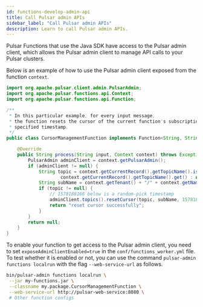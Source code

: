 ```yaml
---
id: functions-develop-admin-api
title: Call Pulsar admin APIs
sidebar_label: "Call Pulsar admin APIs"
description: Learn to call Pulsar admin APIs.
---
```


Pulsar Functions that use the Java SDK have access to the Pulsar admin client, which allows the Pulsar admin client to manage API calls to your Pulsar clusters.

Below is an example of how to use the Pulsar admin client exposed from the function `context`.

```java
import org.apache.pulsar.client.admin.PulsarAdmin;
import org.apache.pulsar.functions.api.Context;
import org.apache.pulsar.functions.api.Function;

/**
 * In this particular example, for every input message,
 * the function resets the cursor of the current function's subscription to a
 * specified timestamp.
 */
public class CursorManagementFunction implements Function<String, String> {

    @Override
    public String process(String input, Context context) throws Exception {
        PulsarAdmin adminClient = context.getPulsarAdmin();
        if (adminClient != null) {
            String topic = context.getCurrentRecord().getTopicName().isPresent() ?
                    context.getCurrentRecord().getTopicName().get() : null;
            String subName = context.getTenant() + "/" + context.getNamespace() + "/" + context.getFunctionName();
            if (topic != null) {
                // 1578188166 below is a random-pick timestamp
                adminClient.topics().resetCursor(topic, subName, 1578188166);
                return "reset cursor successfully";
            }
        }
        return null;
    }
}
```

To enable your function to get access to the Pulsar admin client, you need to set `exposeAdminClientEnabled=true` in the `conf/functions_worker.yml` file. To test whether it is enabled or not, you can use the command `pulsar-admin functions localrun` with the flag `--web-service-url` as follows.

```bash
bin/pulsar-admin functions localrun \
 --jar my-functions.jar \
 --classname my.package.CursorManagementFunction \
 --web-service-url http://pulsar-web-service:8080 \
 # Other function configs
```
